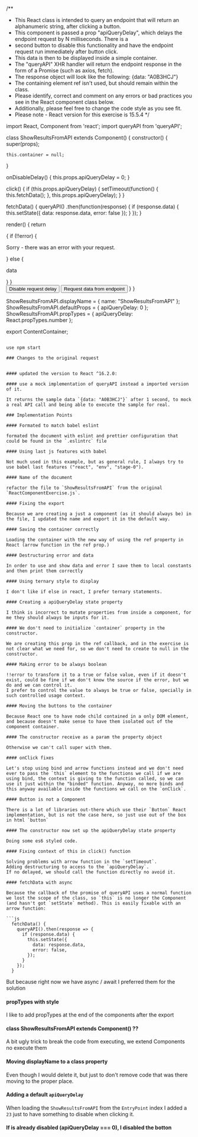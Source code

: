 
/**
* This React class is intended to query an endpoint that will return an alphanumeric string, after clicking a button.
* This component is passed a prop "apiQueryDelay", which delays the endpoint request by N milliseconds. There is a
* second button to disable this functionality and have the endpoint request run immediately after button click.
* This data is then to be displayed inside a simple container.
* The "queryAPI" XHR handler will return the endpoint response in the form of a Promise (such as axios, fetch).
* The response object will look like the following: {data: "A0B3HCJ"}
* The containing element ref isn't used, but should remain within the class.
* Please identify, correct and comment on any errors or bad practices you see in the React component class below.
* Additionally, please feel free to change the code style as you see fit.
* Please note - React version for this exercise is 15.5.4
*/

import React, Component from 'react';
import queryAPI from 'queryAPI';


class ShowResultsFromAPI extends Component() {
  constructor() {
    super(props);

    this.container = null;
  }

  onDisableDelay() {
    this.props.apiQueryDelay = 0;
  }

  click() {
    if (this.props.apiQueryDelay) {
      setTimeout(function() {
        this.fetchData();
      }, this.props.apiQueryDelay);
    }
  }

  fetchData() {
    queryAPI()
      .then(function(response) {
        if (response.data) {
          this.setState({
            data: response.data,
            error: false
          });
        }
      });
  }

  render() {
    return <div class="content-container" ref="container">
            {
              if (!!error) {
                <p>Sorry - there was an error with your request.</p>
              }
              else {
                <p>data</p>
              }
            }
          </div>
          <Button onClick={this.onDisableDelay.bind(this)}>Disable request delay</Button>
          <Button onClick={this.click.bind(this)}>Request data from endpoint</Button>
  }
}

ShowResultsFromAPI.displayName = {
  name: "ShowResultsFromAPI"
};
ShowResultsFromAPI.defaultProps = {
  apiQueryDelay: 0
};
ShowResultsFromAPI.propTypes = {
  apiQueryDelay: React.propTypes.number
};

export ContentContainer;
```

use npm start

### Changes to the original request


#### updated the version to React ^16.2.0:

#### use a mock implementation of queryAPI instead a imported version of it.

It returns the sample data `{data: "A0B3HCJ"}` after 1 second, to mock a real API call and being able to execute the sample for real.

### Implementation Points

#### Formated to match babel eslint

formated the document with eslint and prettier configuration that could be found in the `.eslintrc` file

#### Using last js features with babel

Not much used in this example, but as general rule, I always try to use babel last features ("react", "env", "stage-0").

#### Name of the document

refactor the file to `ShowResultsFromAPI` from the original `ReactComponentExercise.js`.

#### Fixing the export

Because we are creating a just a component (as it should always be) in the file, I updated the name and export it in the default way.

#### Saving the container correctly

Loading the container with the new way of using the ref property in React (arrow function in the ref prop.)

#### Destructuring error and data

In order to use and show data and error I save them to local constants and then print them correctly

#### Using ternary style to display

I don't like if else in react, I prefer ternary statements.

#### Creating a apiQueryDelay state property

I think is incorrect to mutate properties from inside a component, for me they should always be inputs for it.

#### We don't need to initialize `container` property in the constructor.

We are creating this prop in the ref callback, and in the exercise is not clear what we need for, so we don't need to create to null in the constructor.

#### Making error to be always boolean

!!error to transform it to a true or false value, even if it doesn't exist, could be fine if we don't know the source if the error, but we do and we can control it.
I prefer to control the value to always be true or false, specially in such controlled usage context.

#### Moving the buttons to the container

Because React one to have node child contained in a only DOM element, and because doesn't make sense to have them isolated out of the component container.

#### The constructor receive as a param the property object

Otherwise we can't call super with them.

#### onClick fixes

Let's stop using bind and arrow functions instead and we don't need ever to pass the `this` element to the functions we call if we are using bind, the context is giving to the function called, so we can use it just within the "binded" function. Anyway, no more binds and this anyway available inside the functions we call on the `onClick`.

#### Button is not a Component

There is a lot of libraries out-there which use their `Button` React implementation, but is not the case here, so just use out of the box in html `button`

#### The constructor now set up the apiQueryDelay state property

Doing some es6 styled code.

#### Fixing context of this in click() function

Solving problems with arrow function in the `setTimeout`.
Adding destructuring to access to the `apiQueryDelay`.
If no delayed, we should call the function directly no avoid it.

#### fetchData with async

Because the callback of the promise of queryAPI uses a normal function we lost the scope of the class, so `this` is no longer the Component (and hasn't got `setState` method). This is easily fixable with an arrow function:

```js
  fetchData() {
    queryAPI().then(response => {
      if (response.data) {
        this.setState({
          data: response.data,
          error: false,
        });
      }
    });
  }
```

But because right now we have async / await I preferred them for the solution

#### propTypes with style

I like to add propTypes at the end of the components after the export

#### class ShowResultsFromAPI extends Component() ??

A bit ugly trick to break the code from executing, we extend Components no execute them

#### Moving displayName to a class property

Even though I would delete it, but just to don't remove code that was there moving to the proper place.

#### Adding a default `apiQueryDelay`

When loading the `ShowResultsFromAPI` from the `EntryPoint` index I added a `23` just to have something to disable when clicking it.

#### If is already disabled (apiQueryDelay === 0), I disabled the botton

